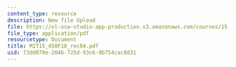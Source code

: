 ```yaml
---
content_type: resource
description: New file Upload
file: https://ol-ocw-studio-app-production.s3.amazonaws.com/courses/15-450-analytics-of-finance-fall-2010/73dd078e204b725d93c69b754cac8d31_MIT15_450F10_rec04.pdf
file_type: application/pdf
resourcetype: Document
title: MIT15_450F10_rec04.pdf
uid: 73dd078e-204b-725d-93c6-9b754cac8d31
---
```

